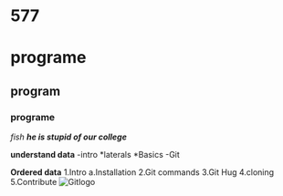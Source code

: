 # 577
# programe
## program
### programe
*fish*
***he is stupid of our college***

**understand data**
-intro
  *laterals
  *Basics
 -Git
 
   **Ordered data**
   1.Intro
    a.Installation
   2.Git commands
   3.Git Hug
   4.cloning
   5.Contribute
![Gitlogo](https://www.google.com/search?q=google&source=lnms&tbm=isch&sa=X&ved=2ahUKEwjas6q7ivPuAhUVzTgGHeFHBrkQ_AUoBHoECA4QBg&biw=1920&bih=969#imgrc=Tfe8tNpseGlSRM)
